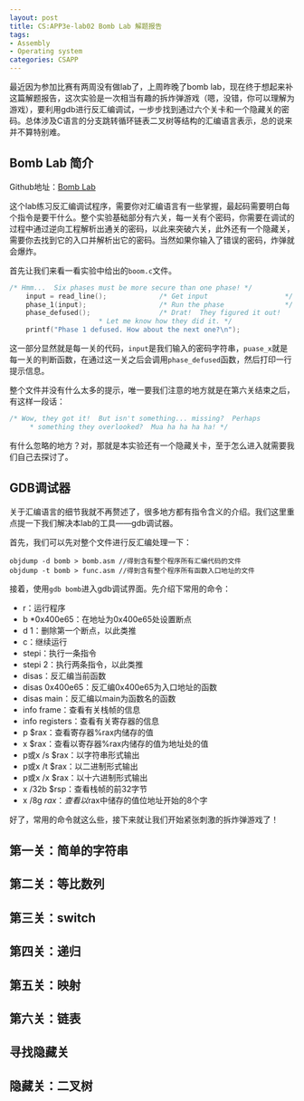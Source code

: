 ```yaml
---
layout: post
title: CS:APP3e-lab02 Bomb Lab 解题报告
tags:
- Assembly
- Operating system
categories: CSAPP
---
```


最近因为参加比赛有两周没有做lab了，上周昨晚了bomb lab，现在终于想起来补这篇解题报告，这次实验是一次相当有趣的拆炸弹游戏（嗯，没错，你可以理解为游戏），要利用gdb进行反汇编调试，一步步找到通过六个关卡和一个隐藏关的密码。总体涉及C语言的分支跳转循环链表二叉树等结构的汇编语言表示，总的说来并不算特别难。

## Bomb Lab 简介

Github地址：[Bomb Lab](https://github.com/zxc479773533/CS-APP3e-labs/tree/master/bomblab)

这个lab练习反汇编调试程序，需要你对汇编语言有一些掌握，最起码需要明白每个指令是要干什么。整个实验基础部分有六关，每一关有个密码，你需要在调试的过程中通过逆向工程解析出通关的密码，以此来突破六关，此外还有一个隐藏关，需要你去找到它的入口并解析出它的密码。当然如果你输入了错误的密码，炸弹就会爆炸。

首先让我们来看一看实验中给出的`boom.c`文件。

```c
/* Hmm...  Six phases must be more secure than one phase! */
    input = read_line();             /* Get input                   */
    phase_1(input);                  /* Run the phase               */
    phase_defused();                 /* Drat!  They figured it out!
				      * Let me know how they did it. */
    printf("Phase 1 defused. How about the next one?\n");
```

这一部分显然就是每一关的代码，`input`是我们输入的密码字符串，`puase_x`就是每一关的判断函数，在通过这一关之后会调用`phase_defused`函数，然后打印一行提示信息。

整个文件并没有什么太多的提示，唯一要我们注意的地方就是在第六关结束之后，有这样一段话：

```c
/* Wow, they got it!  But isn't something... missing?  Perhaps
     * something they overlooked?  Mua ha ha ha ha! */
```

有什么忽略的地方？对，那就是本实验还有一个隐藏关卡，至于怎么进入就需要我们自己去探讨了。

## GDB调试器

关于汇编语言的细节我就不再赘述了，很多地方都有指令含义的介绍。我们这里重点提一下我们解决本lab的工具——gdb调试器。

首先，我们可以先对整个文件进行反汇编处理一下：

```shell
objdump -d bomb > bomb.asm //得到含有整个程序所有汇编代码的文件
objdump -t bomb > func.asm //得到含有整个程序所有函数入口地址的文件
```

接着，使用`gdb bomb`进入gdb调试界面。先介绍下常用的命令：

* r：运行程序
* b *0x400e65：在地址为0x400e65处设置断点
* d 1：删除第一个断点，以此类推
* c：继续运行
* stepi：执行一条指令
* stepi 2：执行两条指令，以此类推
* disas：反汇编当前函数
* disas 0x400e65：反汇编0x400e65为入口地址的函数
* disas main：反汇编以main为函数名的函数
* info frame：查看有关栈帧的信息
* info registers：查看有关寄存器的信息
* p $rax：查看寄存器%rax内储存的值
* x $rax：查看以寄存器%rax内储存的值为地址处的值
* p或x /s $rax：以字符串形式输出
* p或x /t $rax：以二进制形式输出
* p或x /x $rax：以十六进制形式输出
* x /32b $rsp：查看栈帧的前32字节
* x /8g $rax：查看以$rax中储存的值位地址开始的8个字

好了，常用的命令就这么些，接下来就让我们开始紧张刺激的拆炸弹游戏了！

## 第一关：简单的字符串

## 第二关：等比数列

## 第三关：switch

## 第四关：递归

## 第五关：映射

## 第六关：链表

## 寻找隐藏关

## 隐藏关：二叉树